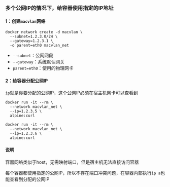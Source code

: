 ### 多个公网IP的情况下，给容器使用指定的IP地址

#### 1：创建`macvlan`网络
```
docker network create -d macvlan \
  --subnet=1.2.3.0/24 \
  --gateway=1.2.3.1 \
  -o parent=eth0 macvlan_net
```

- `--subnet`：公网网段
- `--gateway`：系统默认网关
- `parent=eth0`：使用的物理网卡


#### 2：给容器分配公网IP

`ip`就是你要分配的公网IP，这个公网IP必须在宿主机网卡可以查看到

```
docker run -it --rm \
  --network macvlan_net \
  --ip=1.2.3.5 \
  alpine:curl
```

```
docker run -it --rm \
  --network macvlan_net \
  --ip=1.2.3.6 \
  alpine:curl
```

#### 说明

容器网络类似于host，无需映射端口，但是宿主机无法直接访问容器

每个容器都使用指定的公网IP，所以不存在端口冲突问题，在容器内部执行`ip a`也能查看到分配的公网IP
